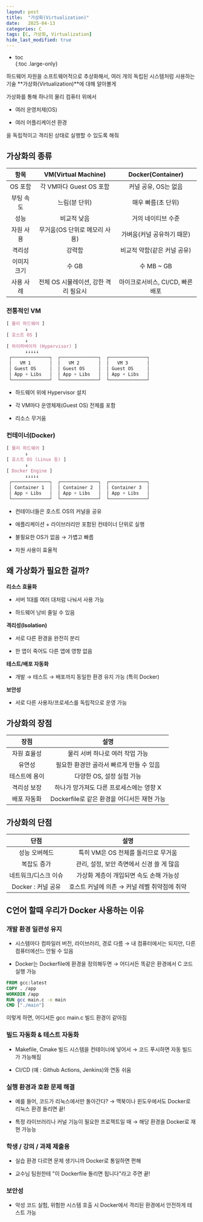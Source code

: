```yaml
---
layout: post
title:  "가상화(Virtualization)"
date:   2025-04-13
categories: C
tags: [C, 가상화, Virtualization]
hide_last_modified: true
---
```


* toc  
{:toc .large-only}

하드웨어 자원을 소프트웨어적으로 추상화해서, 여러 개의 독립된 시스템처럼 사용하는 기술 **가상화(Virtualization)**에 대해 알아볼게

가상화를 통해 하나의 물리 컴퓨터 위에서

- 여러 운영처제(OS)

- 여러 어플리케이션 환경

을 독립적이고 격리된 상태로 실행할 수 있도록 해줘

## 가상화의 종류

| 항목 | VM(Virtual Machine) | Docker(Container) |
|:---:|:---:|:---:|
| OS 포함 | 각 VM마다 Guest OS 포함 | 커널 공유, OS는 없음 |
| 부팅 속도 | 느림(분 단위) | 매우 빠름(초 단위) |
| 성능 | 비교적 낮음 | 거의 네이티브 수준 |
| 자원 사용 | 무거움(OS 단위로 메모리 사용) | 가벼움(커널 공유하기 때문) |
| 격리성 | 강력함 | 비교적 약함(같은 커널 공유) |
| 이미지 크기 | 수 GB | 수 MB ~ GB |
| 사용 사례 | 전체 OS 시뮬레이션, 강한 격리 필요시 | 마이크로서비스, CI/CD, 빠른 배포 |

### 전통적인 VM

~~~css
[ 물리 하드웨어 ]
       ↓
[ 호스트 OS ]
       ↓
[ 하이퍼바이저 (Hypervisor) ]
       ↓↓↓↓↓
 ┌──────────────┐  ┌──────────────┐  ┌──────────────┐
 │   VM 1       │  │   VM 2       │  │   VM 3       │
 │ Guest OS     │  │ Guest OS     │  │ Guest OS     │
 │ App + Libs   │  │ App + Libs   │  │ App + Libs   │
 └──────────────┘  └──────────────┘  └──────────────┘
~~~

- 하드웨어 위에 Hypervisor 설치

- 각 VM마다 운영체제(Guest OS) 전체를 포함

- 리소스 무거움

### 컨테이너(Docker)

~~~css
[ 물리 하드웨어 ]
       ↓
[ 호스트 OS (Linux 등) ]
       ↓
[ Docker Engine ]
       ↓↓↓↓↓
 ┌──────────────┐  ┌──────────────┐  ┌──────────────┐
 │ Container 1  │  │ Container 2  │  │ Container 3  │
 │ App + Libs   │  │ App + Libs   │  │ App + Libs   │
 └──────────────┘  └──────────────┘  └──────────────┘
~~~

- 컨테이너들은 호스트 OS의 커널을 공유

- 애플리케이션 + 라이브러리만 포함된 컨테이너 단위로 실행

- 불필요한 OS가 없음 → 가볍고 빠름

- 자원 사용이 효율적

## 왜 가상화가 필요한 걸까?

**리소스 효율화**

- 서버 1대를 여러 대처럼 나눠서 사용 가능

- 하드웨어 낭비 줄일 수 있음

**격리성(Isolation)**

- 서로 다른 환경을 완전히 분리

- 한 앱이 죽어도 다른 앱에 영향 없음

**테스트/배포 자동화**

- 개발 → 테스트 → 배포까지 동일한 환경 유지 가능 (특히 Docker)

**보안성**

- 서로 다른 사용자/프로세스를 독립적으로 운영 가능

## 가상화의 장점

| 장점 | 설명 |
|:---:|:---:|
| 자원 효율성 | 물리 서버 하나로 여러 작업 가능 |
| 유연성 | 필요한 환경만 골라서 빠르게 만들 수 있음 |
| 테스트에 용이 | 다양한 OS, 설정 실험 가능 |
| 격리성 보장 | 하나가 망가져도 다른 프로세스에는 영향 X |
| 배포 자동화 | Dockerfile로 같은 환경을 어디서든 재현 가능 |

## 가상화의 단점

| 단점 | 설명 |
|:---:|:---:|
| 성능 오버헤드 | 특히 VM은 OS 전체를 돌리므로 무거움 |
| 복잡도 증가 | 관리, 설정, 보안 측면에서 신경 쓸 게 많음 |
| 네트워크/디스크 이슈 | 가상화 계층이 개입되면 속도 손해 가능성 |
| Docker : 커널 공유 | 호스트 커널에 의존 → 커널 레벨 취약점에 취약 |

## C언어 할때 우리가 Docker 사용하는 이유

### 개발 환경 일관성 유지

- 시스템마다 컴파일러 버전, 라이브러리, 경로 다름 → 내 컴퓨터에서는 되지만, 다른 컴퓨터에선느 안될 수 있음

- Docker는 Dockerfile에 환경을 정의해두면 → 어디서든 똑같은 환경에서 C 코드 실행 가능

~~~Dockerfile
FROM gcc:latest
COPY . /app
WORKDIR /app
RUN gcc main.c -o main
CMD ["./main"]
~~~

이렇게 하면, 어디서든 gcc main.c 빌드 환경이 같아짐

### 빌드 자동화 & 테스트 자동화

- Makefile, Cmake 빌드 시스템을 컨테이너에 넣어서 → 코드 푸시하면 자동 빌드가 가능해짐

- CI/CD (예 : Github Actions, Jenkins)와 연동 쉬움

### 실행 환경과 호환 문제 해결

- 예를 들어, 코드가 리눅스에서만 돌아간다? → 맥북이나 윈도우에서도 Docker로 리눅스 환경 돌리면 끝!

- 특정 라이브러리나 커널 기능이 필요한 프로젝트일 때 → 해당 환경을 Docker로 재현 가능능

### 학생 / 강의 / 과제 제출용

- 실습 환경 다르면 문제 생기니까 Docker로 통일하면 편해

- 교수님 팀원한테 "이 Dockerfile 돌리면 됩니다"라고 주면 끝!

### 보안성

- 악성 코드 실험, 위험한 시스템 호출 시 Docker에서 격리된 환경에서 안전하게 테스트 가능